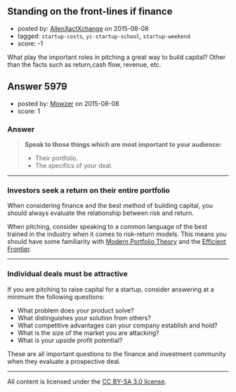 ## Standing on the front-lines if finance

- posted by: [AllenXactXchange](https://stackexchange.com/users/6572620/allenxactxchange) on 2015-08-08
- tagged: `startup-costs`, `yc-startup-school`, `startup-weekend`
- score: -1

<p>What play the important roles in pitching a great way to build capital?
Other than the facts such as return,cash flow, revenue, etc.</p>



## Answer 5979

- posted by: [Mowzer](https://stackexchange.com/users/1803081/mowzer) on 2015-08-08
- score: 1

<h3>Answer</h3>

<blockquote>
  <p><strong>Speak to those things which are most important to your audience:</strong></p>
  
  <ul>
  <li>Their portfolio.</li>
  <li>The specifics of your deal.</li>
  </ul>
</blockquote>

<hr>

<h3>Investors seek a return on their entire portfolio</h3>

<p>When considering finance and the best method of building capital, you should always evaluate the relationship between risk and return.</p>

<p>When pitching, consider speaking to a common language of the best trained in the industry when it comes to risk-return models. This means you should have some familiarity with <a href="https://en.wikipedia.org/wiki/Modern_portfolio_theory" rel="nofollow">Modern Portfolio Theory</a> and the <a href="http://www.investopedia.com/terms/e/efficientfrontier.asp" rel="nofollow">Efficient Frontier</a>.</p>

<hr>

<h3>Individual deals must be attractive</h3>

<p>If you are pitching to raise capital for a startup, consider answering at a minimum the following questions:</p>

<ul>
<li>What problem does your product solve? </li>
<li>What distinguishes your solution from others? </li>
<li>What competitive advantages can your company establish and hold? </li>
<li>What is the size of the market you are attacking? </li>
<li>What is your upside profit potential?</li>
</ul>

<p>These are all important questions to the finance and investment community when they evaluate a prospective deal.</p>




---

All content is licensed under the [CC BY-SA 3.0 license](https://creativecommons.org/licenses/by-sa/3.0/).
